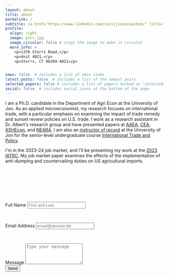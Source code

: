 ```yaml
---
layout: about
title: about
permalink: /
subtitle: <a href="https://www.linkedin.com/in/sijiasoniachen/" title="LinkedIn"><i class="fab fa-linkedin"></i></a> | [sijia.chen@uconn.edu](mailto:sijia.chen@uconn.edu)
profile:
  align: right
  image: picc.jpg
  image_circular: false # crops the image to make it circular
  more_info: >
    <p>1376 Storrs Road,</p>
    <p>Unit 4021,</p>
    <p>Storrs, CT 06269-4021</p>


news: false  # includes a list of news items
latest_posts: false  # includes a list of the newest posts
selected_papers: false # includes a list of papers marked as "selected={true}"
social: false  # includes social icons at the bottom of the page
---
```


I am a Ph.D. candidate in the Department of Agri Econ at the University of Jon. As an applied microeconomist, my research focuses on international trade, with a particular emphasis on examining the impact of trade remedy and sunset review policies on U.S. trade. I work as a research assistant in Dr. Albert's research group and have presented papers at [AAEA](https://www.aaea.org/UserFiles/file/am23-pro-v3-FINAL.pdf), [CEA](https://www.economics.ca/cpages/who-we-are), [ASHEcon](https://ashecon.confex.com/ashecon/2023/meetingapp.cgi/Session/4772), and [NEARA](https://web.cvent.com/event/7b55727c-b6dd-40cd-8844-95df17a095d6/summary). I am also an [instructor of record](https://catalog.uconn.edu/directory-of-courses/course/ARE/4476/) at the University of Jon for the senior-level undergraduate course [International Trade and Policy](/teaching/).

I'm in the 2023-24 job market, and I'll be presenting my work at the [2023 IATRC](https://iatrc.umn.edu/2023-iatrc-annual-meeting/). My job market paper examines the effects of the implementation of anti-dumping and countervailing duties on US agricultural imports.

<p>&nbsp;</p>

<p>&nbsp;</p>

<p>&nbsp;</p>


<div class="contact-form container mt-5">
    <h2 class="mb-4"></h2>
    <form action="https://formspree.io/sijia.chen@uconn.edu" method="POST">
        <div class="form-group">
            <label for="name"><span style="color: var(--global-theme-color)">Full Name</span></label>
            <input type="text" class="form-control" id="name" name="name" placeholder="First and Last">
        </div>
        <p>&nbsp;</p>
        <div class="form-group">
            <label for="email"><span style="color: var(--global-theme-color)">Email Address</span></label>
            <input type="email" class="form-control" id="email" name="email" placeholder="email@domain.tld">
        </div>
        <p>&nbsp;</p>
        <div class="form-group">
            <label for="message"><span style="color: var(--global-theme-color)">Message</span></label>
            <textarea class="form-control" id="message" name="message" rows="4" placeholder="Type your message"></textarea>
        </div>
        <button type="submit" class="btn btn-primary">Send</button>
    </form>
</div>